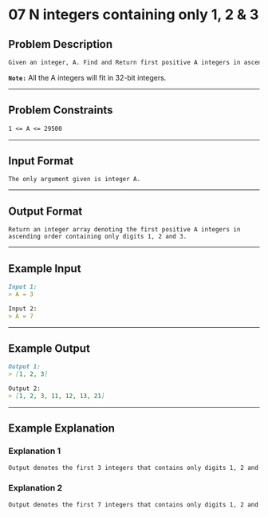# 07 N integers containing only 1, 2 & 3

## Problem Description

```markdown
Given an integer, A. Find and Return first positive A integers in ascending order containing only digits 1, 2, and 3.
```

**`Note:`** All the A integers will fit in 32-bit integers.

---
## Problem Constraints

```markdown
1 <= A <= 29500
```

---
## Input Format

```
The only argument given is integer A.
```

---
## Output Format

```
Return an integer array denoting the first positive A integers in ascending order containing only digits 1, 2 and 3.
```

---
## Example Input

```markdown
Input 1:
> A = 3

Input 2:
> A = 7
```

---
## Example Output

```markdown
Output 1:
> [1, 2, 3]

Output 2:
> [1, 2, 3, 11, 12, 13, 21]
```

---
## Example Explanation

### Explanation 1

```markdown
Output denotes the first 3 integers that contains only digits 1, 2 and 3.
```

### Explanation 2

```markdown
Output denotes the first 7 integers that contains only digits 1, 2 and 3.
```